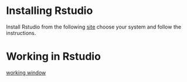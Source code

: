 # Installing Rstudio

Install Rstudio from the following [site](https://www.rstudio.com/) choose your system and follow the instructions.

# Working in Rstudio

[working window](figures/intro.gif)
